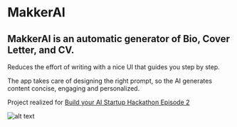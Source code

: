 # MakkerAI

## MakkerAI is an automatic generator of Bio, Cover Letter, and CV.
Reduces the effort of writing with a nice UI that guides you step by step.

The app takes care of designing the right prompt, so the AI generates content concise, engaging and personalized. 

Project realized for [Build your AI Startup Hackathon Episode 2](https://lablab.ai/event/ai-startup-hackathon-episode-2)

![alt text](https://i.imgur.com/UCMEUwo.png)

